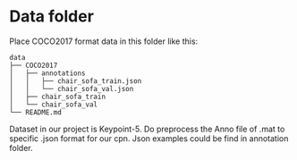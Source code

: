 # Data folder

Place COCO2017 format data in this folder like this:  
```
data
├── COCO2017
│   ├── annotations
│	│	├── chair_sofa_train.json
│	│	└── chair_sofa_val.json
│   ├── chair_sofa_train
│   └── chair_sofa_val
└── README.md
```
Dataset in our project is Keypoint-5. 
Do preprocess the Anno file of .mat to specific .json format for our cpn. Json examples could be find in annotation folder.
